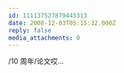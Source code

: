 ```yaml
---
id: 111137527879445313
date: 2008-12-03T05:15:32.000Z
reply: false
media_attachments: 0
---
```


/10 周年/论文哎...


